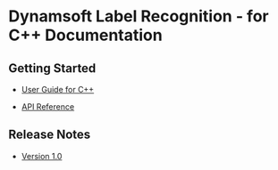 # Dynamsoft Label Recognition - for C++ Documentation

## Getting Started
- [User Guide for C++](user-guide.md)

- [API Reference](api-reference/index.md)

## Release Notes
- [Version 1.0](release-notes/cpp-1.md)